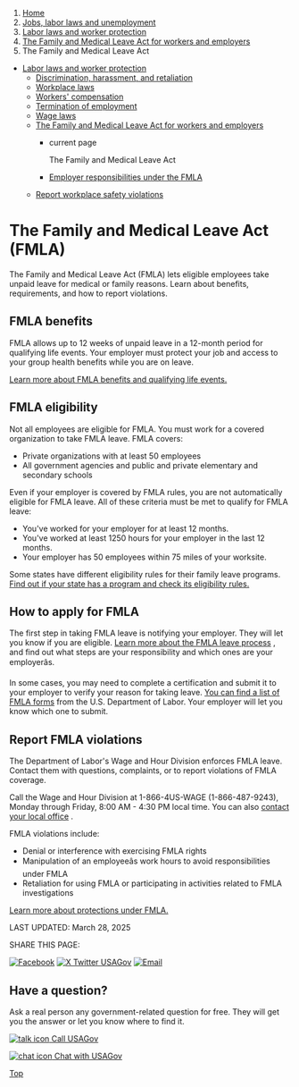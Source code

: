 1. [Home](/)
2. [Jobs, labor laws and unemployment](/jobs-labor-laws-unemployment)
3. [Labor laws and worker protection](/labor-laws)
4. [The Family and Medical Leave Act for workers and employers](/fmla)
5. The Family and Medical Leave Act

* [Labor laws and worker protection](/labor-laws)
  + [Discrimination, harassment, and retaliation](/job-discrimination-harassment)
  + [Workplace laws](/workplace-laws)
  + [Workers' compensation](/workers-compensation)
  + [Termination of employment](/termination-of-employment)
  + [Wage laws](/wage-laws)
  + [The Family and Medical Leave Act for workers and employers](/fmla)
    - current page

      The Family and Medical Leave Act
    - [Employer responsibilities under the FMLA](/employer-fmla)
  + [Report workplace safety violations](/report-safety-violations)

The Family and Medical Leave Act (FMLA)
=======================================

The Family and Medical Leave Act (FMLA) lets eligible employees take unpaid leave for medical or family reasons. Learn about benefits, requirements, and how to report violations.

**FMLA benefits**
-----------------

FMLA allows up to 12 weeks of unpaid leave in a 12-month period for qualifying life events. Your employer must protect your job and access to your group health benefits while you are on leave.

[Learn more about FMLA benefits and qualifying life events.](https://www.dol.gov/agencies/whd/fmla)

**FMLA eligibility**
--------------------

Not all employees are eligible for FMLA. You must work for a covered organization to take FMLA leave. FMLA covers:

* Private organizations with at least 50 employees
* All government agencies and public and private elementary and secondary schools

Even if your employer is covered by FMLA rules, you are not automatically eligible for FMLA leave. All of these criteria must be met to qualify for FMLA leave:

* You've worked for your employer for at least 12 months.
* You've worked at least 1250 hours for your employer in the last 12 months.
* Your employer has 50 employees within 75 miles of your worksite.

Some states have different eligibility rules for their family leave programs.
[Find out if your state has a program and check its eligibility rules.](https://www.dol.gov/agencies/whd/state/fmla)

**How to apply for FMLA**
-------------------------

The first step in taking FMLA leave is notifying your employer. They will let you know if you are eligible.
[Learn more about the FMLA leave process](https://www.dol.gov/agencies/whd/fmla/FMLA-leave-process)
, and find out what steps are your responsibility and which ones are your employerâs.

In some cases, you may need to complete a certification and submit it to your employer to verify your reason for taking leave.
[You can find a list of FMLA forms](https://www.dol.gov/agencies/whd/fmla/forms)
from the U.S. Department of Labor. Your employer will let you know which one to submit.

**Report FMLA violations**
--------------------------

The Department of Labor's Wage and Hour Division enforces FMLA leave. Contact them with questions, complaints, or to report violations of FMLA coverage.

Call the Wage and Hour Division at 1-866-4US-WAGE (1-866-487-9243), Monday through Friday, 8:00 AM - 4:30 PM local time. You can also
[contact your local office](https://www.dol.gov/agencies/whd/contact/local-offices)
.

FMLA violations include:

* Denial or interference with exercising FMLA rights
* Manipulation of an employeeâs work hours to avoid responsibilities under FMLA
* Retaliation for using FMLA or participating in activities related to FMLA investigations

[Learn more about protections under FMLA.](https://www.dol.gov/agencies/whd/fact-sheets/77b-fmla-protections)

LAST UPDATED:
March 28, 2025

SHARE THIS PAGE:

[![Facebook](/themes/custom/usagov/images/social-media-icons/Facebook_Icon.svg)](https://www.facebook.com/sharer/sharer.php?u=https://www.usa.gov/family-leave-act&v=3)
[![X Twitter USAGov](/themes/custom/usagov/images/social-media-icons/X_Twitter_Icon.svg?version=2)](https://twitter.com/intent/tweet?source=webclient&text=https://www.usa.gov/family-leave-act)
[![Email](/themes/custom/usagov/images/social-media-icons/Email_Icon.svg?version=2)](mailto:?subject=https://www.usa.gov/family-leave-act)

Have a question?
----------------

Ask a real person any government-related question for free. They will get you the answer or let you know where to find it.

[![talk icon](/themes/custom/usagov/images/ICONS_talk.png)
Call USAGov](/phone)

[![chat icon](/themes/custom/usagov/images/ICONS_chat.png)
Chat with USAGov](/chat)

[Top](#main-content)
